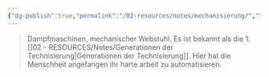 ```yaml
---
{"dg-publish":true,"permalink":"/02-resources/notes/mechanisierung/","tags":["geschichte","menschheit"],"noteIcon":"","updated":"2024-06-10T02:02:17.760+02:00"}
---
```


> Dampfmaschinen, mechanischer Webstuhl. Es ist bekannt als die 1. [[02 - RESOURCES/Notes/Generationen der Technisierung\|Generationen der Technisierung]]. Hier hat die Menschheit angefangen ihr harte arbeit zu automatisieren.
> 


